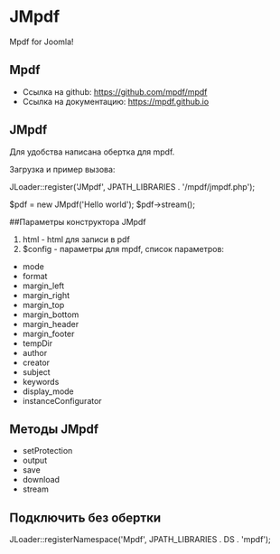 # JMpdf
Mpdf for Joomla!

## Mpdf
- Ссылка на github: https://github.com/mpdf/mpdf
- Ссылка на документацию: https://mpdf.github.io

## JMpdf
Для удобства написана обертка для mpdf.

Загрузка и пример вызова:

JLoader::register('JMpdf', JPATH_LIBRARIES . '/mpdf/jmpdf.php');

$pdf = new JMpdf('Hello world');
$pdf->stream();
 
##Параметры конструктора JMpdf
1) html - html для записи в pdf
2) $config - параметры для mpdf, список параметров:
- mode                
- format           
- margin_left     
- margin_right     
- margin_top        
- margin_bottom     
- margin_header      
- margin_footer        
- tempDir
- author
- creator
- subject
- keywords
- display_mode
- instanceConfigurator


## Методы JMpdf
- setProtection
- output
- save
- download
- stream
     
     
## Подключить без обертки
JLoader::registerNamespace('Mpdf', JPATH_LIBRARIES . DS . 'mpdf');
